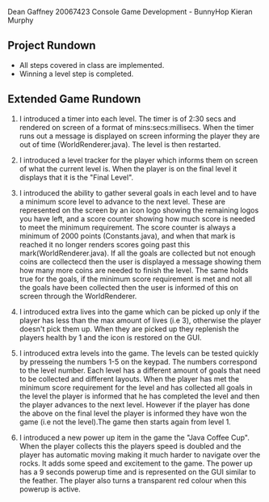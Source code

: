 Dean Gaffney
20067423
Console Game Development - BunnyHop
Kieran Murphy

Project Rundown
---------------
* All steps covered in class are implemented.
* Winning a level step is completed.

Extended Game Rundown
---------------------
1. I introduced a timer into each level. The timer is of 2:30 secs and
rendered on screen of a format of mins:secs:millisecs.
When the timer runs out a message is displayed on screen informing the player they are out of time (WorldRenderer.java). The level is then restarted.

2. I introduced a level tracker for the player which informs them on screen
of what the current level is. When the player is on the final level it displays that it is the "Final Level".

3. I introduced the ability to gather several goals in each level and to have a minimum score level to advance to the next level. These are represented on the screen by an icon logo showing the remaining logos you have left, and a score counter showing how much score is needed to meet the minimum requirement.
The score counter is always a minimum of 2000 points (Constants.java), and when that mark is reached it no longer renders scores going past this mark(WorldRenderer.java).
If all the goals are collected but not enough coins are collectecd then the user is displayed a message showing them how many more coins are needed to finish the level.
The same holds true for the goals, if the minimum score requirement is met and not all the goals have been collected then the user is informed of this on screen through the WorldRenderer.

3. I introduced extra lives into the game which can be picked up only if the player has less than the max amount of lives (i.e 3), otherwise the player doesn't pick them up.
When they are picked up they replenish the players health by 1 and the icon is restored on the GUI.

4. I introduced extra levels into the game. The levels can be tested quickly by presseing the numbers 1-5 on the keypad. The numbers correspond to the level number. Each level has a different amount of goals that need to be collected and different layouts.
When the player has met the minimum score requirement for the level and has collected all goals in the level the player is informed that he has completed the level and then the player advances to the next level.
However if the player has done the above on the final level the player is informed they have won the game (i.e not the level).The game then starts again from level 1.

5. I introduced a new power up item in the game the "Java Coffee Cup".
When the player collects this the players speed is doubled and the player has automatic moving making it much harder to navigate over the rocks. It adds some speed and excitement to the game. 
The power up has a 9 seconds powerup time and is represented on the GUI similar to the feather.
The player also turns a transparent red colour when this powerup is active.

